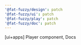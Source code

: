 ```yaml
---
'@fat-fuzzy/design': patch
'@fat-fuzzy/ui': patch
'@fat-fuzzy/play': patch
'@fat-fuzzy/doc': patch
---
```


[ui+apps] Player component, Docs
